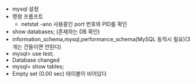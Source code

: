 * mysql 설정
* 명령 프롬프트
  * netstat -ano 사용중인 port 번호와 PID를 확인
* show databases; (존재하는 DB 확인)
* information_schema,mysql,performance_schema(MySQL 동작시 필요)(3개는 건들이면 안된다)
* mysql> use test;
* Database changed
* mysql> show tables;
* Empty set (0.00 sec) 테이블이 비어있다
